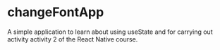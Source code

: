 # changeFontApp
A simple application to learn about using useState and for carrying out activity activity 2 of the React Native course.
